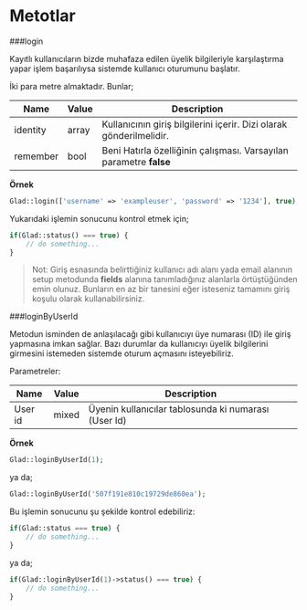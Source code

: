Metotlar
=======

###login

Kayıtlı kullanıcıların bizde muhafaza edilen üyelik bilgileriyle karşılaştırma yapar işlem başarılıysa sistemde kullanıcı oturumunu başlatır.

İki para metre almaktadır. Bunlar;

Name     | Value | Description
-------- | ------|------------
identity  | array | Kullanıcının giriş bilgilerini içerir. Dizi olarak gönderilmelidir.
remember | bool  | Beni Hatırla özelliğinin çalışması. Varsayılan parametre **false**


**Örnek**

```php
Glad::login(['username' => 'exampleuser', 'password' => '1234'], true);
```

Yukarıdaki işlemin sonucunu kontrol etmek için;

```php
if(Glad::status() === true) {
	// do something...
}
```

> Not: Giriş esnasında belirttiğiniz kullanıcı adı alanı yada email alanının setup metodunda **fields** alanına tanımladığınız alanlarla örtüştüğünden emin olunuz. Bunların en az bir tanesini eğer isteseniz tamamını giriş koşulu olarak kullanabilirsiniz.

###loginByUserId

Metodun isminden de anlaşılacağı gibi kullanıcıyı üye numarası (ID) ile giriş yapmasına imkan sağlar. Bazı durumlar da kullanıcıyı üyelik bilgilerini girmesini istemeden sistemde oturum açmasını isteyebiliriz.

Parametreler:

Name     | Value | Description
-------- | ------|------------
User id  | mixed | Üyenin kullanıcılar tablosunda ki numarası (User Id)

**Örnek**
```php
Glad::loginByUserId(1);
```

ya da;

```php
Glad::loginByUserId('507f191e810c19729de860ea');
```

Bu işlemin sonucunu şu şekilde kontrol edebiliriz:
```php
if(Glad::status === true) {
	// do something...
}
```

ya da;
```php
if(Glad::loginByUserId(1)->status() === true) {
	// do something...
}
```